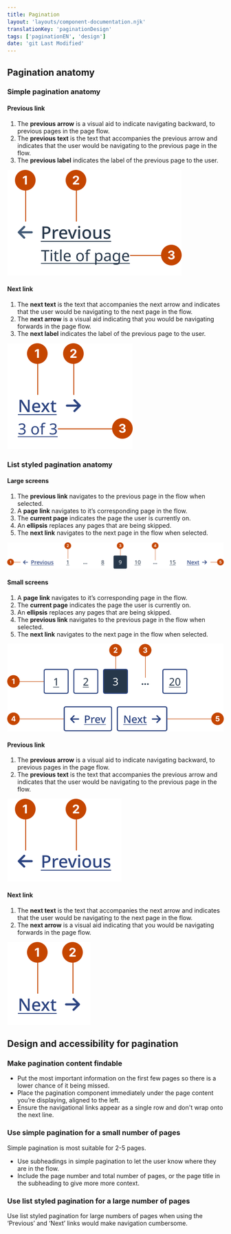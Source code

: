 ```yaml
---
title: Pagination
layout: 'layouts/component-documentation.njk'
translationKey: 'paginationDesign'
tags: ['paginationEN', 'design']
date: 'git Last Modified'
---
```


## Pagination anatomy

### Simple pagination anatomy

#### Previous link

<ol class="anatomy-list">
  <li>The <strong>previous arrow</strong> is a visual aid to indicate navigating backward, to previous pages in the page flow.</li>
  <li>The <strong>previous text</strong> is the text that accompanies the previous arrow and indicates that the user would be navigating to the previous page in the flow.</li>
  <li>The <strong>previous label</strong> indicates the label of the previous page to the user.</li>
</ol>

<img class="b-sm b-default p-300" src="/images/en/components/anatomy/gcds-pagination-simple-previous-anatomy.svg" alt="The pagination component with numbers pointing to individual parts of the simple pagination's previous link anatomy." />

#### Next link

<ol class="anatomy-list">
  <li>The <strong>next text</strong> is the text that accompanies the next arrow and indicates that the user would be navigating to the next page in the flow.</li>
  <li>The <strong>next arrow</strong> is a visual aid indicating that you would be navigating forwards in the page flow.</li>
  <li>The <strong>next label</strong> indicates the label of the previous page to the user.</li>
</ol>

<img class="b-sm b-default p-300" src="/images/en/components/anatomy/gcds-pagination-simple-next-anatomy.svg" alt="The pagination component with numbers pointing to individual parts of the simple pagination's next link anatomy." />

### List styled pagination anatomy

#### Large screens

<ol class="anatomy-list">
  <li>The <strong>previous link</strong> navigates to the previous page in the flow when selected.</li>
  <li>A <strong>page link</strong> navigates to it’s corresponding page in the flow.</li>
  <li>The <strong>current page</strong> indicates the page the user is currently on.</li>
  <li>An <strong>ellipsis</strong> replaces any pages that are being skipped.</li>
  <li>The <strong>next link</strong> navigates to the next page in the flow when selected.</li>
</ol>

<img class="b-sm b-default p-300" src="/images/en/components/anatomy/gcds-pagination-list-large-anatomy.svg" alt="The pagination component with numbers pointing to individual parts of the large screen list pagination anatomy." />

#### Small screens

<ol class="anatomy-list">
  <li>A <strong>page link</strong> navigates to it’s corresponding page in the flow.</li>
  <li>The <strong>current page</strong> indicates the page the user is currently on.</li>
  <li>An <strong>ellipsis</strong> replaces any pages that are being skipped.</li>
  <li>The <strong>previous link</strong> navigates to the previous page in the flow when selected.</li>
  <li>The <strong>next link</strong> navigates to the next page in the flow when selected.</li>
</ol>

<img class="b-sm b-default p-300" src="/images/en/components/anatomy/gcds-pagination-list-small-anatomy.svg" alt="The pagination component with numbers pointing to individual parts of the small screen list pagination anatomy." />

#### Previous link

<ol class="anatomy-list">
  <li>The <strong>previous arrow</strong> is a visual aid to indicate navigating backward, to previous pages in the page flow.</li>
  <li>The <strong>previous text</strong> is the text that accompanies the previous arrow and indicates that the user would be navigating to the previous page in the flow.</li>
</ol>

<img class="b-sm b-default p-300" src="/images/en/components/anatomy/gcds-pagination-list-previous-anatomy.svg" alt="The pagination component with numbers pointing to individual parts of the list pagination's previous link anatomy." />

#### Next link

<ol class="anatomy-list">
  <li>The <strong>next text</strong> is the text that accompanies the next arrow and indicates that the user would be navigating to the next page in the flow.</li>
  <li>The <strong>next arrow</strong> is a visual aid indicating that you would be navigating forwards in the page flow.</li>
</ol>

<img class="b-sm b-default p-300" src="/images/en/components/anatomy/gcds-pagination-list-next-anatomy.svg" alt="The pagination component with numbers pointing to individual parts of the list pagination's next link anatomy." />

## Design and accessibility for pagination

### Make pagination content findable

- Put the most important information on the first few pages so there is a lower chance of it being missed.
- Place the pagination component immediately under the page content you’re displaying, aligned to the left.
- Ensure the navigational links appear as a single row and don't wrap onto the next line.

### Use simple pagination for a small number of pages

Simple pagination is most suitable for 2-5 pages.

- Use subheadings in simple pagination to let the user know where they are in the flow.
- Include the page number and total number of pages, or the page title in the subheading to give more more context.

### Use list styled pagination for a large number of pages

Use list styled pagination for large numbers of pages when using the ‘Previous’ and ‘Next’ links would make navigation cumbersome.
